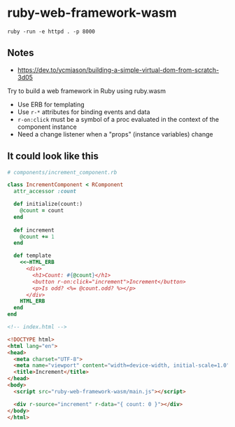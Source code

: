 # ruby-web-framework-wasm

```shell
ruby -run -e httpd . -p 8000
```

## Notes

* https://dev.to/ycmjason/building-a-simple-virtual-dom-from-scratch-3d05

Try to build a web framework in Ruby using ruby.wasm

* Use ERB for templating
* Use `r-*` attributes for binding events and data
* `r-on:click` must be a symbol of a proc evaluated in the context of the component instance
* Need a change listener when a "props" (instance variables) change

## It could look like this

```ruby
# components/increment_component.rb

class IncrementComponent < RComponent
  attr_accessor :count

  def initialize(count:)
    @count = count
  end
  
  def increment
    @count += 1
  end

  def template
    <<~HTML_ERB
      <div>
        <h1>Count: #{@count}</h1>
        <button r-on:click="increment">Increment</button>
        <p>Is odd? <%= @count.odd? %></p> 
      </div>
    HTML_ERB
  end
end
```

```html
<!-- index.html -->

<!DOCTYPE html>
<html lang="en">
<head>
  <meta charset="UTF-8">
  <meta name="viewport" content="width=device-width, initial-scale=1.0">
  <title>Increment</title>
</head>
<body>
  <script src="ruby-web-framework-wasm/main.js"></script>

  <div r-source="increment" r-data="{ count: 0 }"></div>
</body>
</html>
```

